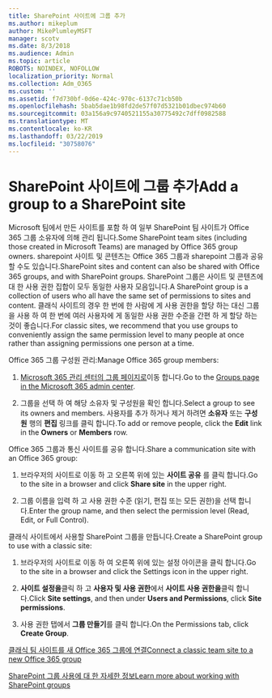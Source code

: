 ```yaml
---
title: SharePoint 사이트에 그룹 추가
ms.author: mikeplum
author: MikePlumleyMSFT
manager: scotv
ms.date: 8/3/2018
ms.audience: Admin
ms.topic: article
ROBOTS: NOINDEX, NOFOLLOW
localization_priority: Normal
ms.collection: Adm_O365
ms.custom: ''
ms.assetid: f7d730bf-0d6e-424c-970c-6137c71cb50b
ms.openlocfilehash: 5bab5dae1b98fd2de57f07d5321b01dbec974b60
ms.sourcegitcommit: 03a156a9c9740521155a30775492c7dff0982588
ms.translationtype: MT
ms.contentlocale: ko-KR
ms.lasthandoff: 03/22/2019
ms.locfileid: "30758076"
---
```

# <a name="add-a-group-to-a-sharepoint-site"></a><span data-ttu-id="349dc-102">SharePoint 사이트에 그룹 추가</span><span class="sxs-lookup"><span data-stu-id="349dc-102">Add a group to a SharePoint site</span></span>

<span data-ttu-id="349dc-103">Microsoft 팀에서 만든 사이트를 포함 하 여 일부 SharePoint 팀 사이트가 Office 365 그룹 소유자에 의해 관리 됩니다.</span><span class="sxs-lookup"><span data-stu-id="349dc-103">Some SharePoint team sites (including those created in Microsoft Teams) are managed by Office 365 group owners.</span></span> <span data-ttu-id="349dc-104">sharepoint 사이트 및 콘텐츠는 Office 365 그룹과 sharepoint 그룹과 공유할 수도 있습니다.</span><span class="sxs-lookup"><span data-stu-id="349dc-104">SharePoint sites and content can also be shared with Office 365 groups, and with SharePoint groups.</span></span> <span data-ttu-id="349dc-105">SharePoint 그룹은 사이트 및 콘텐츠에 대 한 사용 권한 집합이 모두 동일한 사용자 모음입니다.</span><span class="sxs-lookup"><span data-stu-id="349dc-105">A SharePoint group is a collection of users who all have the same set of permissions to sites and content.</span></span> <span data-ttu-id="349dc-106">클래식 사이트의 경우 한 번에 한 사람에 게 사용 권한을 할당 하는 대신 그룹을 사용 하 여 한 번에 여러 사용자에 게 동일한 사용 권한 수준을 간편 하 게 할당 하는 것이 좋습니다.</span><span class="sxs-lookup"><span data-stu-id="349dc-106">For classic sites, we recommend that you use groups to conveniently assign the same permission level to many people at once rather than assigning permissions one person at a time.</span></span>
  
<span data-ttu-id="349dc-107">Office 365 그룹 구성원 관리:</span><span class="sxs-lookup"><span data-stu-id="349dc-107">Manage Office 365 group members:</span></span>
  
1. <span data-ttu-id="349dc-108">[Microsoft 365 관리 센터의 그룹 페이지로](https://portal.office.com/adminportal/home#/groups)이동 합니다.</span><span class="sxs-lookup"><span data-stu-id="349dc-108">Go to the [Groups page in the Microsoft 365 admin center](https://portal.office.com/adminportal/home#/groups).</span></span>
    
2. <span data-ttu-id="349dc-109">그룹을 선택 하 여 해당 소유자 및 구성원을 확인 합니다.</span><span class="sxs-lookup"><span data-stu-id="349dc-109">Select a group to see its owners and members.</span></span> <span data-ttu-id="349dc-110">사용자를 추가 하거나 제거 하려면 **소유자** 또는 **구성원** 행의 **편집** 링크를 클릭 합니다.</span><span class="sxs-lookup"><span data-stu-id="349dc-110">To add or remove people, click the **Edit** link in the **Owners** or **Members** row.</span></span> 
    
<span data-ttu-id="349dc-111">Office 365 그룹과 통신 사이트를 공유 합니다.</span><span class="sxs-lookup"><span data-stu-id="349dc-111">Share a communication site with an Office 365 group:</span></span>
  
1. <span data-ttu-id="349dc-112">브라우저의 사이트로 이동 하 고 오른쪽 위에 있는 **사이트 공유** 를 클릭 합니다.</span><span class="sxs-lookup"><span data-stu-id="349dc-112">Go to the site in a browser and click **Share site** in the upper right.</span></span> 
    
2. <span data-ttu-id="349dc-113">그룹 이름을 입력 하 고 사용 권한 수준 (읽기, 편집 또는 모든 권한)을 선택 합니다.</span><span class="sxs-lookup"><span data-stu-id="349dc-113">Enter the group name, and then select the permission level (Read, Edit, or Full Control).</span></span>
    
<span data-ttu-id="349dc-114">클래식 사이트에서 사용할 SharePoint 그룹을 만듭니다.</span><span class="sxs-lookup"><span data-stu-id="349dc-114">Create a SharePoint group to use with a classic site:</span></span>
  
1. <span data-ttu-id="349dc-115">브라우저의 사이트로 이동 하 여 오른쪽 위에 있는 설정 아이콘을 클릭 합니다.</span><span class="sxs-lookup"><span data-stu-id="349dc-115">Go to the site in a browser and click the Settings icon in the upper right.</span></span>
    
2. <span data-ttu-id="349dc-116">**사이트 설정을**클릭 하 고 **사용자 및 사용 권한**에서 **사이트 사용 권한을**클릭 합니다.</span><span class="sxs-lookup"><span data-stu-id="349dc-116">Click **Site settings**, and then under **Users and Permissions**, click **Site permissions**.</span></span>
    
3. <span data-ttu-id="349dc-117">사용 권한 탭에서 **그룹 만들기**를 클릭 합니다.</span><span class="sxs-lookup"><span data-stu-id="349dc-117">On the Permissions tab, click **Create Group**.</span></span>
    
[<span data-ttu-id="349dc-118">클래식 팀 사이트를 새 Office 365 그룹에 연결</span><span class="sxs-lookup"><span data-stu-id="349dc-118">Connect a classic team site to a new Office 365 group</span></span>](https://go.microsoft.com/fwlink/?linkid=2008654)
  
[<span data-ttu-id="349dc-119">SharePoint 그룹 사용에 대 한 자세한 정보</span><span class="sxs-lookup"><span data-stu-id="349dc-119">Learn more about working with SharePoint groups</span></span>](https://go.microsoft.com/fwlink/?linkid=874658)
  

